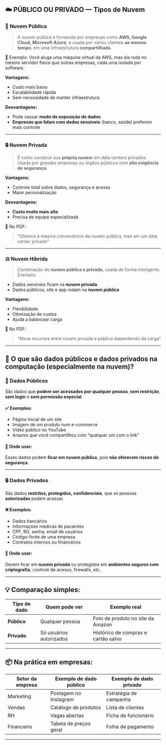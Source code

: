 ## ☁️ PÚBLICO OU PRIVADO — Tipos de Nuvem

### 🔷 **Nuvem Pública**

> A nuvem pública é fornecida por empresas como **AWS, Google Cloud, Microsoft Azure**, e usada por vários clientes **ao mesmo tempo**, em uma infraestrutura **compartilhada**.

📌 Exemplo:
Você aluga uma máquina virtual da AWS, mas ela roda no mesmo servidor físico que outras empresas, cada uma isolada por software.

**Vantagens:**

* Custo mais baixo
* Escalabilidade rápida
* Sem necessidade de manter infraestrutura

**Desvantagens:**

* Pode causar **medo de exposição de dados**
* **Empresas que lidam com dados sensíveis** (banco, saúde) preferem mais controle

---

### 🔒 **Nuvem Privada**

> É como construir sua **própria nuvem** em data centers privados. Usada por grandes empresas ou órgãos públicos com **alta exigência de segurança**.

**Vantagens:**

* Controle total sobre dados, segurança e acesso
* Maior personalização

**Desvantagens:**

* **Custo muito mais alto**
* Precisa de equipe especializada

📌 No PDF:

> "Oferece a mesma conveniência da nuvem pública, mas em um data center privado"

---

### ⚖️ **Nuvem Híbrida**

> Combinação de **nuvem pública e privada**, usada de forma inteligente.
> Exemplo:

* Dados sensíveis ficam na **nuvem privada**
* Dados públicos, site e app rodam na **nuvem pública**

**Vantagens:**

* Flexibilidade
* Otimização de custos
* Ajuda a balancear carga

📌 No PDF:

> “Move recursos entre nuvem privada e pública dependendo da carga”

---

## 🔐 O que são **dados públicos** e **dados privados** na computação (especialmente na nuvem)?

### 📘 **Dados Públicos**

São dados que **podem ser acessados por qualquer pessoa**, **sem restrição**, **sem login** e **sem permissão especial**.

#### ✅ Exemplos:

* Página inicial de um site
* Imagem de um produto num e-commerce
* Vídeo público no YouTube
* Arquivo que você compartilhou com “qualquer um com o link”

#### 🧠 Onde usar:

Esses dados podem **ficar em nuvem pública**, pois **não oferecem riscos de segurança**.

---

### 🔒 **Dados Privados**

São dados **restritos, protegidos, confidenciais**, que só pessoas **autorizadas** podem acessar.

#### ❌ Exemplos:

* Dados bancários
* Informações médicas de pacientes
* CPF, RG, senha, email de usuários
* Código-fonte de uma empresa
* Contratos internos ou financeiros

#### 🧠 Onde usar:

Devem ficar em **nuvem privada** ou protegidos em **ambientes seguros com criptografia**, controle de acesso, firewalls, etc.

---

## 💡 Comparação simples:

| Tipo de dado | Quem pode ver           | Exemplo real                        |
| ------------ | ----------------------- | ----------------------------------- |
| **Público**  | Qualquer pessoa         | Foto de produto no site da Amazon   |
| **Privado**  | Só usuários autorizados | Histórico de compras e cartão salvo |

---

## 📦 Na prática em empresas:

| Setor da empresa | Exemplo de dado público | Exemplo de dado privado |
| ---------------- | ----------------------- | ----------------------- |
| Marketing        | Postagem no Instagram   | Estratégia de campanha  |
| Vendas           | Catálogo de produtos    | Lista de clientes       |
| RH               | Vagas abertas           | Ficha de funcionário    |
| Financeiro       | Tabela de preços geral  | Folha de pagamento      |

---